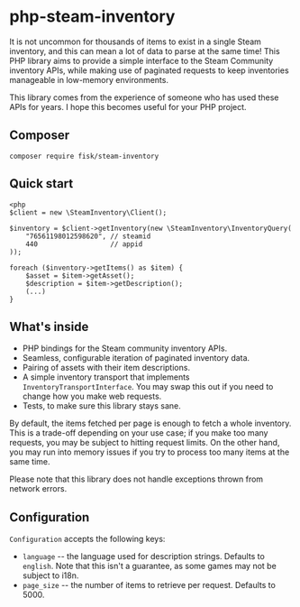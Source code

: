 # php-steam-inventory

It is not uncommon for thousands of items to exist in a single Steam inventory, 
and this can mean a lot of data to parse at the same time! This PHP library aims
to provide a simple interface to the Steam Community inventory APIs, while
making use of paginated requests to keep inventories manageable in low-memory
environments.

This library comes from the experience of someone who has used these 
APIs for years. I hope this becomes useful for your PHP project.

## Composer

```
composer require fisk/steam-inventory
```

## Quick start

```
<php
$client = new \SteamInventory\Client();

$inventory = $client->getInventory(new \SteamInventory\InventoryQuery(
    "76561198012598620", // steamid
    440                  // appid
));

foreach ($inventory->getItems() as $item) {
    $asset = $item->getAsset();
    $description = $item->getDescription();
    (...)
}
```

## What's inside

* PHP bindings for the Steam community inventory APIs.
* Seamless, configurable iteration of paginated inventory data.
* Pairing of assets with their item descriptions.
* A simple inventory transport that implements `InventoryTransportInterface`. 
  You may swap this out if you need to change how you make web requests.
* Tests, to make sure this library stays sane.

By default, the items fetched per page is enough to fetch a whole inventory.
This is a trade-off depending on your use case; if you make too many requests,
you may be subject to hitting request limits. On the other hand, you may run
into memory issues if you try to process too many items at the same time.
  
Please note that this library does not handle exceptions thrown from network
errors.

## Configuration

`Configuration` accepts the following keys:

* `language` -- the language used for description strings. Defaults to `english`.
  Note that this isn't a guarantee, as some games may not be subject to i18n.
* `page_size` -- the number of items to retrieve per request. Defaults to 5000.